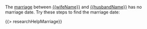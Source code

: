 The [marriage](https://familysearch.org/tree/relationship/{{crid}}/couple)
between [{{wifeName}}](https://familysearch.org/tree/person/{{wid}}/research-help) and [{{husbandName}}](https://familysearch.org/tree/person/{{hid}}/research-help) has no marriage date. 
Try these steps to find the marriage date:
  
{{> researchHelpMarriage}}